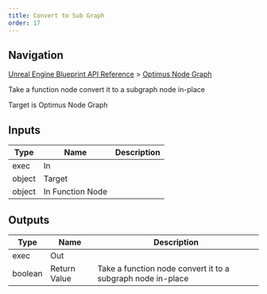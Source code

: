 ```yaml
---
title: Convert to Sub Graph
order: 17
---
```

## Navigation

[Unreal Engine Blueprint API Reference](https://dev.epicgames.com/documentation/en-us/unreal-engine/BlueprintAPI) > [Optimus Node Graph](https://dev.epicgames.com/documentation/en-us/unreal-engine/BlueprintAPI/OptimusNodeGraph)

Take a function node convert it to a subgraph node in-place

Target is Optimus Node Graph

## Inputs

| Type | Name | Description |
| --- | --- | --- |
| exec | In |  |
| object | Target |  |
| object | In Function Node |  |

## Outputs

| Type | Name | Description |
| --- | --- | --- |
| exec | Out |  |
| boolean | Return Value | Take a function node convert it to a subgraph node in-place |
